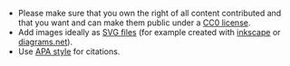 - Please make sure that you own the right of all content contributed
  and that you want and can make them public under a [CC0
  license](https://creativecommons.org/share-your-work/public-domain/cc0/).
- Add images ideally as [SVG
  files](https://en.wikipedia.org/wiki/Scalable_Vector_Graphics) (for
  example created with [inkscape](https://inkscape.org) or [
  diagrams.net](https://app.diagrams.net)).
- Use [APA style](https://libguides.murdoch.edu.au/APA) for citations.
